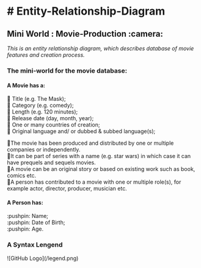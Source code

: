  <h1> # Entity-Relationship-Diagram </h1> 
 
 <h2> Mini World : Movie-Production :camera: </h2>
 
*This is an entity relationship diagram, which describes database of movie features and creation process.*


<h3> The mini-world for the movie database: </h3>

<h4> A Movie has a:</h4>

:pushpin: Title (e.g. The Mask); <br>
:pushpin: Category (e.g. comedy); <br>
:pushpin: Length (e.g. 120 minutes);<br>
:pushpin: Release date (day, month, year);<br>
:pushpin: One or many countries of creation;<br>
:pushpin: Original language and/ or dubbed & subbed language(s);<br>

:tangerine:The movie has been produced and distributed by one or multiple companies or independently. <br>
:tangerine:It can be part of series with a name (e.g. star wars) in which case it can have prequels and sequels movies. <br>
:tangerine:A movie can be an original story or based on existing work such as book, comics etc.<br>
:tangerine:A person has contributed to a movie with one or multiple role(s), for example actor, director, producer, musician etc.<br>

<h4> A Person has: </h4>
:pushpin: Name;<br>
:pushpin: Date of Birth;<br>
:pushpin: Age.<br>

<h3> A Syntax Lengend </h3>
![GitHub Logo](/legend.png)




